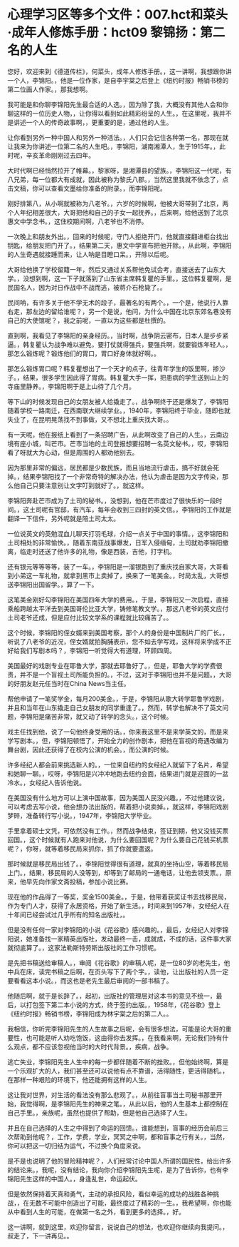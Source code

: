 # 心理学习区等多个文件：007.hct和菜头·成年人修炼手册：hct09 黎锦扬：第二名的人生

您好，欢迎来到《德道传栏》，何菜头，成年人修炼手册。，这一讲啊，我想跟你讲一个人，李锦阳。，他是一位作家，是自李宇棠之后登上《纽约时报》畅销书榜的第二位画人作家。，那我想啊。

我可能是和你聊李锦阳先生最合适的人选。，因为除了我，大概没有其他人会和你聊这样的一位历史人物，，让你得以看到如此精彩纷呈的人生。，在这里呢，我并不是讲述一个人的传奇故事啊，，更重要的是，通过他的人生。

让你看到另外一种中国人和另外一种活法。，人们只会记住各种第一名，那现在就让我来为你讲述一位第二名的人生吧。，李锦阳，湖南湘潭人，生于1915年。，此时呢，辛亥革命刚刚过去四年。

大时代啊已经悄然拉开了帷幕。，黎家呀，是湘潭县的望族。，李锦阳这一代呢，有八兄弟，每一位都大有成就，因此被称为黎氏八郡。，当然这里我就不依念了，点击文稿，你可以查看文墨给你准备的附录。，而李锦阳呢。

刚好排第八，从小啊就被称为八老爷。，六岁的时候啊，他被大哥带到了北京，两个人年纪相差很大，大哥把他和自己的子女一起抚养。，后来啊，给他送到了北京惠文中学念书。，这住校期间啊，八老爷也不消停。

一次晚上和朋友外出。，回来的时候呢，守门人拒绝开门，他就直接翻进柜台找出钥匙，给朋友把门开了。，结果第二天，惠文中学宣布把他开除。，从此啊，李锦阳的人生奇遇就接踵而来，让人呐是目瞪口呆。，开除以后呢。

大哥给他换了学校留籍一年，然后又通过关系帮他免试会考，直接送去了山东大学。，没想到啊，这一下子就落到了山东省主席韩复瞿的手里。，这位韩复瞿啊，是民国名人，因为对日作战中不战而逃，被蒋介石枪毙了。。

民间呐，有许多关于他不学无术的段子，最著名的有两个。，一个是，他说行人靠右走，那左边的留给谁呢？，另一个是说，他问，为什么中国在北京东郊名巷没有自己的大使馆呢？，我之前呢，一直以为这些都是杜撰的。

直到啊，我看见了李锦阳的亲身经历。，当时啊，战争阴云密布，日本人是步步紧逼。，韩复瞿认为战争难以避免，要打仗就得强兵，要强兵啊，就要锻炼年轻人。，那怎么锻炼呢？锻炼他们的胃口，胃口好身体就好啊。。

那怎么锻炼胃口呢？韩复瞿想出了一个天才的点子，往青年学生的饭里啊，掺沙子。，结果，很多学生因此得了胃病。韩复瞿大手一挥，把患病的学生送到山上的寺庙里静养。，李锦阳啊于是上山待了几个月。

等下山的时候发现自己的女朋友被人给撬走了。，战争啊终于还是爆发了，李锦阳随着学校一路南迁，在西南联大继续学业。，1940年，李锦阳终于毕业，随即也就失业了，在昆明晃荡找不到事做，又不想北上重庆找大哥。。

有一天呢，他在报纸上看到了一条招聘广告，从此啊改变了自己的人生。，云南边境有座小城，叫芒市。芒市当地的土司登报想要招聘一名英文秘书。，哎，李锦阳看了呀就大为心动，但是周围的人都劝他别去。

因为那里非常的偏远，居民都是少数民族，而且当地流行虐击，搞不好就会死掉。，结果李锦阳找了一个非常奇特的解决办法，他认为虐击是因为文字传染，那么他自己只要注意别让文字叮到就好了。，就这样。

李锦阳奔赴芒市成为了土司的秘书。，没想到，他在芒市度过了很快乐的一段时间。，这土司呢有官邸，有汽车，每年会收到三四封的英文信。，李锦阳的工作就是翻译一下信件，另外呢就是陪土司太太。

一位说英文的英勉混血儿聊天打羽毛球，介绍一点关于中国的事情。，这李锦阳和土司相处的非常愉快。，随着东南亚战事爆发，日军入侵缅甸，土司就劝李锦阳撤离，临走时还送了他许多的礼物，像是西装，吉他，打字机。

还有银元等等等等，装了一车。，李锦阳是一溜银跑到了重庆找自家大哥，大哥看到小弟这一车礼物，就拿到黑市上卖掉了，换来了一笔美金。，时局太乱，大哥想送李锦阳出国留学。，算了一下。

这笔美金刚好勾李锦阳在美国四年大学的费用。，于是，李锦阳又一次启程，直接乘船跨越太平洋去到美国哥伦比亚大学，铸修笔教文学。，那这八老爷的英文应付土司老爷还成，但是应付比较文学系的课程就比较痛苦了。。

这个时候，李锦阳的侄女婿来到美国考察，那个人的身份是中国制片厂的厂长。，听说了八老爷的近况，侄女婿就拍胸脯表示，您不如去学写戏，这样将来学成不正好给我们写剧本吗？，李锦阳一听觉得大有道理，环顾四周。

美国最好的戏剧专业在耶鲁大学，那就去耶鲁好了。，但是，耶鲁大学的学费很贵，并不是一个盲视土司所能负担的。，不过，这对于李锦阳也并不是问题。，大哥的好朋友赵元任当时在China News当主任。

帮他申请了一笔奖学金，每月200美金。，于是，李锦阳从歌大转学耶鲁学戏剧，并且和当年在山东撬走自己女朋友的同学重逢了。，然而，转学也解决不了英文问题，李锦阳是痛苦非常，就又动了转学的念头。，这个时候。

戏主任找到他，说了一句他终身受用的话。，你来我这里不是来学英文的，而是来学写剧本。，但，李锦阳顿悟了，开始全力的创作剧本，把他在盲视的奇遇改编为舞台剧，因此还获得了在校内公演的机会。，而公演的时候。

许多经纪人都会前来挑选新人的。，一位来自纽约的女经纪人就留下了名片，希望和她聊一聊。，哎呀，李锦阳是兴冲冲地跑去纽约会面，结果进门就是迎面的一盆冷水。，女经纪人告诉他说。

在美国没有什么地方可以上演中国故事，因为美国人民没兴趣。，不过他建议说，可以考虑去写小说，他会想办法出版的，帮着把小说卖掉。，就这样，李锦阳戏剧梦碎，准备转行写小说。，1947年，李锦阳大学毕业。

手里拿着硕士文凭，可依然没有工作。，然而战争结束，签证到期，他又没钱买票回国。，这个时候就有人跑来对他说，为什么要回国呢？为什么要自己花钱买机票呢？，你呀，就等着移民局来抓你，抓了你就要遣返。

那时候就是移民局出钱了。，李锦阳觉得很有道理，就真的坐持山空，等着移民局上门。，结果，移民局的人没等到，却等到了邮局的一通电话，让他去领支票。，原来，他早先向作家文斋投稿，参加小说比赛。

现在他的作品得了一等奖，奖金1500美金。，于是，他带着获奖证书去找移民局，作为专门人才，获得了永居资格，开始了新生活。，时间来到1957年，女经纪人在十年间已经尝试过几乎所有的知名出版社，。

但是没有任何一家对李锦阳的小说《花谷歌》感兴趣的。，最后，女经纪人对李锦阳说，她准备找一家精英出版社，发动最终一击，成就成，不成的话，这件事大家就彻底算了。，这家法勒斯特劳斯出版社的工作习惯呢。

是先把书稿送给审稿人。，审阅《花谷歌》的审稿人呢，是一位80岁的老先生，他中兵在床，读完书稿之后啊，在页头写下了两个字。，读他，让出版社的人员一定要看看这本小说。，而这也是老先生最后审阅的一部书稿了。

他随后啊，就于是长辞了。，起初，出版社的管理层对这本书的意见不统一，最后，以打包签下第二本小说的方式，终于签约出版。，1958年，《花谷歌》登上《纽约时报》畅销书榜，李锦阳成为林宇棠之后的第二人。。

我相信，你听完李锦阳先生的人生故事之后呢，会有很多想法，可能是论大哥的重要性，也可能是听人劝吃饱饭，这由得你去发挥。，在我看来啊，无论我们持有什么观点，都不应该忽视他当时的大时代背景。，疾病，战争。

逃亡失业，李锦阳先生人生中的每一步都伴随着不断的挫败。，但他始终啊，算是一个乐观扩大的人，我们甚至还可以说他有点不靠谱，活得随性，更活得随机。，在那样一种艰险的环境下，他还能拥有这样的人生。

这让我对世界，对生活的看法没有那么悲观了。，从前往盲事当土司秘书那里开始，我觉得啊，是李锦阳先生的神来之笔。，从此以后，他的人生基本上都控制在自己手里。，亲族呢，虽然也提供了帮助，但是他自己选择了人生。

并且在自己选择的人生之中得到了命运的回馈。，谁能想到，盲事的经历会前后三次帮助到他呢？，工作，学费，学业，冥冥之中啊，都和盲事之行有关。，当然，你可以把这一切归结为运气，不过换个角度来说。

是不是也说明了他的冒险精神呢？，人们经常讨论中国人所谓的国民性，给出许多的结论来。，我呢，没有结论，我向你介绍李锦阳先生呢，是为了告诉你，也有李锦阳先生这样的中国人。，身逢乱世，命运起伏。

但是依然保持着天真和勇气，主动的承担风险，看似幸运的成功的战胜各种挑战，，在无数不可能中创造出了可能，最终度过了精彩的一生。，我希望啊，你也能从中看到人生的可能，在做第一名之外，看到更多的选择。，好。

这一讲啊，就到这里，欢迎你留言，说说自己的想法，也欢迎你继续向我提问。，叔走了，下一讲再见。。